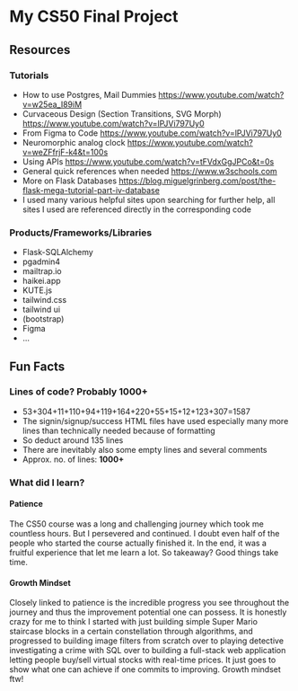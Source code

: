 # My CS50 Final Project

## Resources

### Tutorials

- How to use Postgres, Mail Dummies https://www.youtube.com/watch?v=w25ea_I89iM
- Curvaceous Design (Section Transitions, SVG Morph) https://www.youtube.com/watch?v=lPJVi797Uy0
- From Figma to Code https://www.youtube.com/watch?v=lPJVi797Uy0
- Neuromorphic analog clock https://www.youtube.com/watch?v=weZFfrjF-k4&t=100s
- Using APIs https://www.youtube.com/watch?v=tFVdxGgJPCo&t=0s
- General quick references when needed https://www.w3schools.com
- More on Flask Databases https://blog.miguelgrinberg.com/post/the-flask-mega-tutorial-part-iv-database
- I used many various helpful sites upon searching for further help, all sites I used are referenced directly in the corresponding code

### Products/Frameworks/Libraries

- Flask-SQLAlchemy
- pgadmin4
- mailtrap.io
- haikei.app
- KUTE.js
- tailwind.css
- tailwind ui
- (bootstrap)
- Figma
- ...

## Fun Facts

### Lines of code? Probably 1000+

- 53+304+11+110+94+119+164+220+55+15+12+123+307=1587
- The signin/signup/success HTML files have used especially many more lines than technically needed because of formatting
- So deduct around 135 lines
- There are inevitably also some empty lines and several comments
- Approx. no. of lines: **1000+**

### What did I learn?

#### Patience

The CS50 course was a long and challenging journey which took me countless hours. But I persevered and continued. I doubt even half of the people who started the course actually finished it. In the end, it was a fruitful experience that let me learn a lot. So takeaway? Good things take time.

#### Growth Mindset

Closely linked to patience is the incredible progress you see throughout the journey and thus the improvement potential one can possess. It is honestly crazy for me to think I started with just building simple Super Mario staircase blocks in a certain constellation through algorithms, and progressed to building image filters from scratch over to playing detective investigating a crime with SQL over to building a full-stack web application letting people buy/sell virtual stocks with real-time prices. It just goes to show what one can achieve if one commits to improving. Growth mindset ftw!
